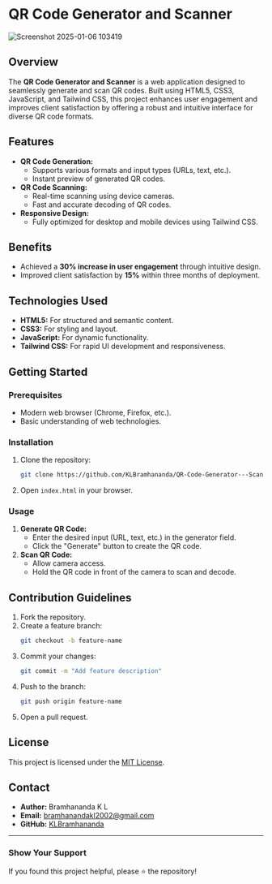 # QR Code Generator and Scanner

![Screenshot 2025-01-06 103419](https://github.com/user-attachments/assets/ca221301-21a7-407e-9ac3-3198867682bb)


## Overview
The **QR Code Generator and Scanner** is a web application designed to seamlessly generate and scan QR codes. Built using HTML5, CSS3, JavaScript, and Tailwind CSS, this project enhances user engagement and improves client satisfaction by offering a robust and intuitive interface for diverse QR code formats.

## Features
- **QR Code Generation:**
  - Supports various formats and input types (URLs, text, etc.).
  - Instant preview of generated QR codes.
- **QR Code Scanning:**
  - Real-time scanning using device cameras.
  - Fast and accurate decoding of QR codes.
- **Responsive Design:**
  - Fully optimized for desktop and mobile devices using Tailwind CSS.

## Benefits
- Achieved a **30% increase in user engagement** through intuitive design.
- Improved client satisfaction by **15%** within three months of deployment.

## Technologies Used
- **HTML5:** For structured and semantic content.
- **CSS3:** For styling and layout.
- **JavaScript:** For dynamic functionality.
- **Tailwind CSS:** For rapid UI development and responsiveness.

## Getting Started
### Prerequisites
- Modern web browser (Chrome, Firefox, etc.).
- Basic understanding of web technologies.

### Installation
1. Clone the repository:
   ```bash
   git clone https://github.com/KLBramhananda/QR-Code-Generator---Scanner.git
   ```
3. Open `index.html` in your browser.

### Usage
1. **Generate QR Code:**
   - Enter the desired input (URL, text, etc.) in the generator field.
   - Click the "Generate" button to create the QR code.
2. **Scan QR Code:**
   - Allow camera access.
   - Hold the QR code in front of the camera to scan and decode.

## Contribution Guidelines
1. Fork the repository.
2. Create a feature branch:
   ```bash
   git checkout -b feature-name
   ```
3. Commit your changes:
   ```bash
   git commit -m "Add feature description"
   ```
4. Push to the branch:
   ```bash
   git push origin feature-name
   ```
5. Open a pull request.

## License
This project is licensed under the [MIT License](LICENSE).

## Contact
- **Author:** Bramhananda K L  
- **Email:** bramhanandakl2002@gmail.com 
- **GitHub:** [KLBramhananda]([https://github.com/your-username](https://github.com/KLBramhananda/QR-Code-Generator---Scanner))

---
### Show Your Support
If you found this project helpful, please ⭐ the repository!
